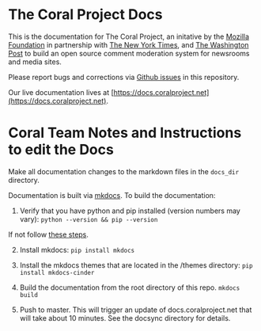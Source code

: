 # The Coral Project Docs

This is the documentation for The Coral Project, an initative by the [Mozilla Foundation](https://www.mozilla.org/en-US/foundation/) in partnership with [The New York Times](http://nytimes.com/), and [The Washington Post](http://washingtonpost.com/) to build an open source comment moderation system for newsrooms and media sites.

Please report bugs and corrections via [Github issues](https://github.com/coralproject/docs/issues) in this repository.

Our live documentation lives at [https://docs.coralproject.net](https://docs.coralproject.net).


# Coral Team Notes and Instructions to edit the Docs


Make all documentation changes to the markdown files in the `docs_dir` directory.


Documentation is built via [mkdocs](http://www.mkdocs.org). To build the documentation:

1) Verify that you have python and pip installed (version numbers may vary): 
  ```python --version && pip --version```

If not follow [these steps](https://pip.pypa.io/en/stable/installing/).

2) Install mkdocs:
  ```pip install mkdocs```

3) Install the mkdocs themes that are located in the /themes directory:
  ```pip install mkdocs-cinder```

4) Build the documentation from the root directory of this repo.
  ```mkdocs build```

5) Push to master. This will trigger an update of docs.coralproject.net that will take about 10 minutes. See the docsync directory for details.
